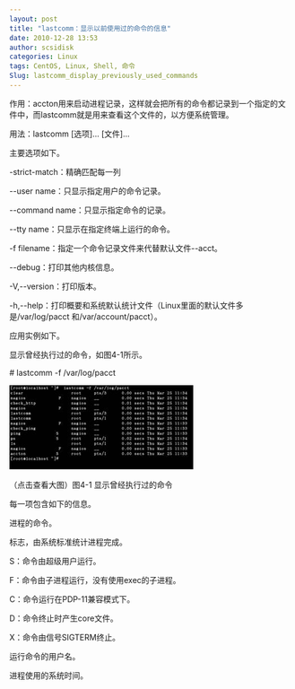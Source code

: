 ```yaml
---
layout: post
title: "lastcomm：显示以前使用过的命令的信息"
date: 2010-12-28 13:53
author: scsidisk
categories: Linux
tags: CentOS, Linux, Shell, 命令
Slug: lastcomm_display_previously_used_commands
---
```


作用：accton用来启动进程记录，这样就会把所有的命令都记录到一个指定的文件中，而lastcomm就是用来查看这个文件的，以方便系统管理。

用法：lastcomm [选项]... [文件]...

主要选项如下。

-strict-match：精确匹配每一列

--user name：只显示指定用户的命令记录。

--command name：只显示指定命令的记录。

--tty name：只显示在指定终端上运行的命令。

-f filename：指定一个命令记录文件来代替默认文件--acct。

--debug：打印其他内核信息。

-V,--version：打印版本。

-h,--help：打印概要和系统默认统计文件（Linux里面的默认文件多是/var/log/pacct
和/var/account/pacct）。

应用实例如下。

显示曾经执行过的命令，如图4-1所示。

\# lastcomm -f /var/log/pacct

[![101337443](/static/images/2010/12/321WM5AE4SBN.jpg)](/static/images/2010/12/321WM5AE4SBN.jpg)

（点击查看大图）图4-1 显示曾经执行过的命令

每一项包含如下的信息。

进程的命令。

标志，由系统标准统计进程完成。

S：命令由超级用户运行。

F：命令由子进程运行，没有使用exec的子进程。

C：命令运行在PDP-11兼容模式下。

D：命令终止时产生core文件。

X：命令由信号SIGTERM终止。

运行命令的用户名。

进程使用的系统时间。

